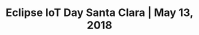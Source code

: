 ---
title: "Eclipse IoT Day Santa Clara | May 13, 2018"
description: "Eclipse IoT Day will take place on May 13, 2019 in Santa Clara, California. Join us for an event packed with great speakers covering a wide range of IoT topics."
keywords: ["eclipse", "eclipse iot", "internet of things", "iot", "events", "santa clara", "california"]
share_img: "eclipse-iot-day-santa-clara-2019/images/preview.png"
page_favicon: "eclipse-iot-day-santa-clara-2019/images/favicon.png"
disable_css: "true"
disable_js: "true"
---